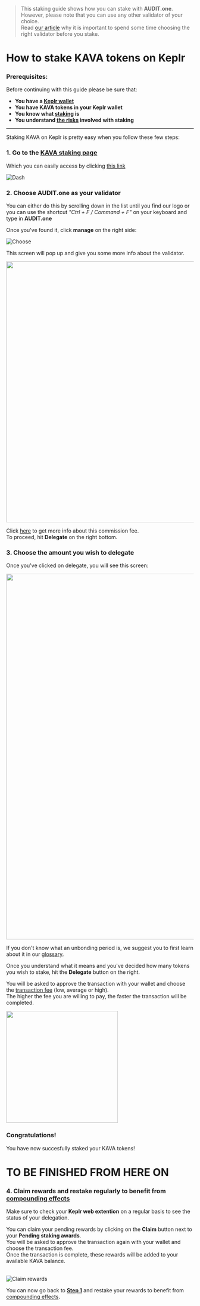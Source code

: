   > This staking guide shows how you can stake with **AUDIT.one**. <br>
  > However, please note that you can use any other validator of your choice. <br>
  > Read [our article](Importance_of_choosing_the_right_validator.md) why it is important to spend some time choosing the right validator before you stake.

# How to stake KAVA tokens on Keplr

### Prerequisites:

Before continuing with this guide please be sure that:

- **You have a [Keplr wallet](How_to_create_a_Keplr_wallet.md)**
- **You have KAVA tokens in your Keplr wallet**
- **You know what [staking](What_is_staking.md) is**
- **You understand [the risks](Risks_of_staking.md) involved with staking**

***


Staking KAVA on Keplr is pretty easy when you follow these few steps:

### **1.  Go to the <a name="step1"> [KAVA staking page](https://wallet.keplr.app/#/kava/stake) </a>**

Which you can easily access by clicking [this link](https://wallet.keplr.app/#/kava/stake)

![Dash](https://user-images.githubusercontent.com/95366163/154649562-211c27c8-44a4-473e-a748-9f9b6741085a.png)


### **2.  Choose AUDIT.one as your validator**

You can either do this by scrolling down in the list until you find our logo or you can use the shortcut _"Ctrl + F / Command + F"_ on your keyboard and type in **AUDIT.one**

Once you've found it, click **manage** on the right side:

![Choose](https://user-images.githubusercontent.com/95366163/154650240-7724e692-d6ce-476e-bccd-2e71ba5e9197.png)

This screen will pop up and give you some more info about the validator. 

<img width="700" src="https://user-images.githubusercontent.com/95366163/154650274-0a77d3ba-57c0-4aac-8ad7-b2aa96cca88b.png">

Click [here](Validator_fee.md) to get more info about this commission fee. <br>
To proceed, hit **Delegate** on the right bottom.


### **3.  Choose the amount you wish to delegate**

Once you've clicked on delegate, you will see this screen:

<img width="981" src="https://user-images.githubusercontent.com/95366163/154650364-504ff5d4-e487-4fe1-979a-b7e7e5e617e0.png">

If you don't know what an unbonding period is, we suggest you to first learn about it in our [glossary](Unbonding_period.md).

Once you understand what it means and you've decided how many tokens you wish to stake, hit the **Delegate** button on the right.

You will be asked to approve the transaction with your wallet and choose the [transaction fee](Transaction_fees.md) (low, average or high). <br>
The higher the fee you are willing to pay, the faster the transaction will be completed.

<img width="300" src="https://user-images.githubusercontent.com/95366163/154650431-7b45dbec-bd7a-4495-8fbb-6023a1f62b60.png">


### **Congratulations!** 
You have now succesfully staked your KAVA tokens!

# TO BE FINISHED FROM HERE ON

### **4.  Claim rewards and restake regularly to benefit from [compounding effects](Compounding_interest.md)**

Make sure to check your **Keplr web extention** on a regular basis to see the status of your delegation.

You can claim your pending rewards by clicking on the **Claim** button next to your **Pending staking awards**.<br>
You will be asked to approve the transaction again with your wallet and choose the transaction fee. <br>
Once the transaction is complete, these rewards will be added to your available KAVA balance. <br> <br>

![Claim rewards](https://user-images.githubusercontent.com/95366163/148812377-e135852b-1bfd-41d8-a968-3549a5fdb5ad.png)

You can now go back to [**Step 1**](#step1) and restake your rewards to benefit from [compounding effects](Compound_interest.md).
